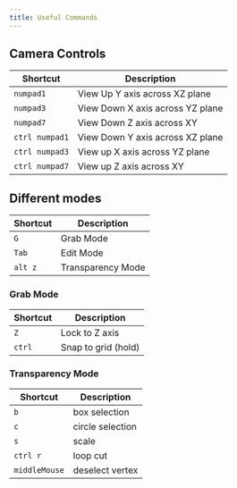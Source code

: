 ```yaml
---
title: Useful Commands 
---
```


## Camera Controls 

| Shortcut         | Description                       |
| ---------------- | --------------------------------- |
| `numpad1`        | View Up Y axis across XZ plane    |
| `numpad3`        | View Down X axis across YZ plane  |
| `numpad7`        | View Down Z axis across XY        |
| `ctrl numpad1`   | View Down Y axis across XZ plane  |
| `ctrl numpad3`   | View up X axis across YZ plane    |
| `ctrl numpad7`   | View up Z axis across XY          |


## Different modes

| Shortcut         | Description       |
| ---------------- | ----------------- |
| `G`              | Grab Mode         | 
| `Tab`            | Edit Mode         | 
| `alt z`          | Transparency Mode |

### Grab Mode 

| Shortcut         | Description         |
| ---------------- | ------------------- |
| `Z`              | Lock to Z axis      | 
| `ctrl`           | Snap to grid (hold) |

### Transparency Mode 

| Shortcut         | Description      |
| ---------------- | ---------------- |
| `b`              | box selection    | 
| `c`              | circle selection |
| `s`              | scale            |
| `ctrl r`         | loop cut         |
| `middleMouse`    | deselect vertex  | 
